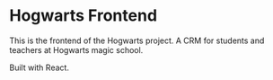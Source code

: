 # Hogwarts Frontend 

This is the frontend of the Hogwarts project. A CRM for students and teachers at Hogwarts magic school. 

Built with React.
